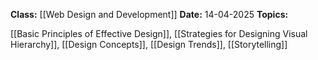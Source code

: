 **Class:** [[Web Design and Development]]
**Date:** 14-04-2025
**Topics:**

[[Basic Principles of Effective Design]], [[Strategies for Designing Visual Hierarchy]], [[Design Concepts]], [[Design Trends]], [[Storytelling]]


